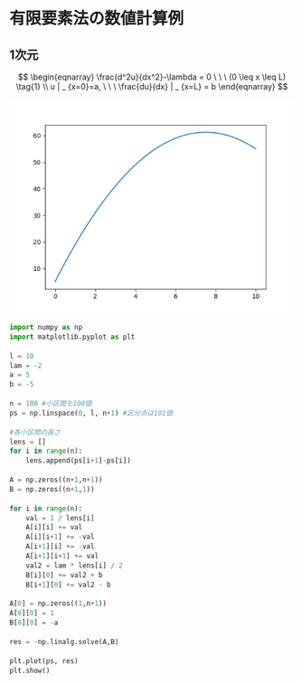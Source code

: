 # 有限要素法の数値計算例

## 1次元

$$
\begin{eqnarray}
\frac{d^2u}{dx^2}-\lambda = 0 \ \ \ (0 \leq x \leq L) \tag{1} \\
u | _ {x=0}=a, \ \ \  \frac{du}{dx} | _ {x=L} = b
\end{eqnarray}
$$

![alt text](fig1.png)

```py
import numpy as np
import matplotlib.pyplot as plt

l = 10
lam = -2
a = 5
b = -5

n = 100 #小区間を100個
ps = np.linspace(0, l, n+1) #区分点は101個

#各小区間の長さ
lens = []
for i in range(n):
    lens.append(ps[i+1]-ps[i])

A = np.zeros((n+1,n+1))
B = np.zeros((n+1,1))

for i in range(n):
    val = 1 / lens[i]
    A[i][i] += val
    A[i][i+1] += -val
    A[i+1][i] += -val
    A[i+1][i+1] += val
    val2 = lam * lens[i] / 2
    B[i][0] += val2 + b
    B[i+1][0] += val2 - b

A[0] = np.zeros((1,n+1))
A[0][0] = 1
B[0][0] = -a

res = -np.linalg.solve(A,B)

plt.plot(ps, res)
plt.show()

```
